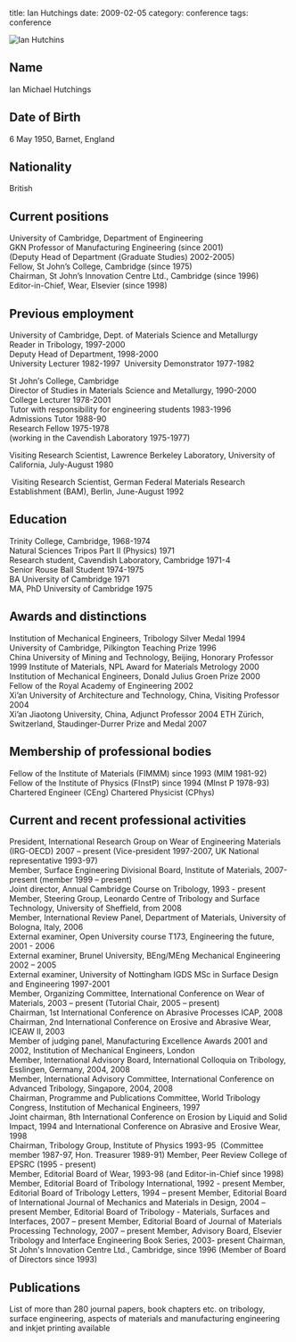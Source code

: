 title: Ian Hutchings
date: 2009-02-05 
category: conference
tags: conference

![Ian Hutchins](/4m-association/images/ianhutchings.jpg) 
##  Name

‭Ian Michael Hutchings

##  Date of Birth

‭6‭ ‬May‭ ‬1950,‭ ‬Barnet,‭ ‬England

##  Nationality

‭‬British

##  Current positions

‎University of‭ ‬Cambridge,‭ ‬Department of Engineering  
GKN Professor of Manufacturing Engineering‭ (‬since‭ ‬2001‭)  
(Deputy Head of Department‎ (‏Graduate Studies‭) ‬2002-2005‭)  
Fellow,‭ ‬St John‭’‬s‭ ‬College,‭ ‬Cambridge‭ (‬since‭ ‬1975‭)   
Chairman,‎ ‏St John‭’‬s Innovation Centre Ltd.,‭ ‬Cambridge‭ (‬since‭ ‬1996‭)  
Editor-in-Chief,‎ ‏Wear,‭ ‬Elsevier‭ (‬since‭ ‬1998‭)  

##  Previous employment‭

University of‭ ‬Cambridge,‭ ‬Dept.‭ ‬of Materials Science and Metallurgy   
‏Reader in Tribology,‭ ‬1997-2000  
‎‏Deputy Head of Department,‭ ‬1998-2000  
‎‏University Lecturer‭ ‬1982-1997   ‬
University Demonstrator‭ ‬1977-1982‭   

St John‎’‏s‭ ‬College,‭ ‬Cambridge‭  
Director of Studies in Materials Science and Metallurgy,‭ ‬1990-2000  
College Lecturer‭ ‬1978-2001   
Tutor with responsibility for engineering students‭ ‬1983-1996  
Admissions Tutor‭ ‬1988-90  
Research Fellow‭ ‬1975-1978‭  
(‬working in the Cavendish Laboratory‭ ‬1975-1977‭)  

Visiting Research Scientist,‎ ‏Lawrence‭ ‬Berkeley Laboratory,‭ ‬University of‭ ‬California,‭ ‬July-August‭ ‬1980 

‎ ‏Visiting Research Scientist,‭ ‬German Federal Materials Research‭ Establishment‭ (‬BAM‭)‬,‭ ‬Berlin,‭ June-August‭ 1992‭ 

##  Education‭

 Trinity‎ ‏College,‭ ‬Cambridge,‭ ‬1968-1974  
‎ ‏Natural Sciences Tripos Part II‭ (‬Physics‭) ‬1971  
‎ ‏Research student,‭ ‬Cavendish Laboratory,‭ ‬Cambridge‭ ‬1971-4  
‎ ‏Senior Rouse Ball Student‭ ‬1974-1975  
 BA‭  ‬University of‭ ‬Cambridge‭ ‬1971  
‎ ‏MA,‭ ‬PhD‭ ‬University of‭ ‬Cambridge‭ ‬1975  

##  Awards and distinctions

‎‏Institution of Mechanical Engineers,‭ ‬Tribology Silver Medal‭ ‬1994  
‎‏University of‭ ‬Cambridge,‭ ‬Pilkington Teaching Prize‭ ‬1996  
China‭ ‬University of Mining and Technology,‭ ‬Beijing,‭ ‬Honorary Professor‭ ‬1999 
‏Institute of‭ ‬Materials,‭ ‬NPL Award for Materials Metrology‭ ‬2000  
‏Institution of Mechanical Engineers,‭ ‬Donald Julius Groen Prize‭ ‬2000  
‏Fellow of the Royal‭ ‬Academy of‭ ‬Engineering‭ ‬2002  
‏Xi‭’‬an‭ ‬University of‭ ‬Architecture and‭ ‬Technology,‭ ‬China,‭ Visiting Professor‭ ‬2004  
‏Xi‭’‬an‭ ‬Jiaotong University,‭ ‬China,‭ ‬Adjunct Professor‭ ‬2004 
‏ETH‭ ‬Zürich,‭ ‬Switzerland,‭ ‬Staudinger-Durrer Prize and Medal‭ 2007  

##  Membership of professional bodies

Fellow of the‭ ‬Institute of‭ ‬Materials‭ (‬FIMMM‭) ‬since‭ ‬1993‭ (‬MIM‭ ‬1981-92‭)  
Fellow of‎ ‏the‭ ‬Institute of‭ ‬Physics‭ (‬FInstP‭) ‬since‭ ‬1994‭ (‬MInst P‭ ‬1978-93‭) 
Chartered Engineer‎ (‏CEng‭) 
Chartered Physicist‎ (‏CPhys‭) 


##  Current and recent professional activities

President,‭ ‬International Research Group on Wear of Engineering Materials‭ (‬IRG-OECD‭) ‬2007‭ ‬– present‭  (‬Vice-president‭ ‬1997-2007,‭ ‬UK National representative‭ ‬1993-97‭)  
Member,‭ ‬Surface Engineering Divisional Board,‭ ‬Institute of‭ ‬Materials,‭ ‬2007-present‭ (‬member‭ ‬1999‭ ‬– present‭)  
Joint‭ ‬director,‭ ‬Annual Cambridge Course on Tribology,‭ ‬1993‭ ‬-‭ ‬present‭  
Member,‭ ‬Steering Group,‭ ‬Leonardo Centre of Tribology and Surface Technology,‭ ‬University of‭ ‬Sheffield,‭ ‬from‭ ‬2008  
Member,‭ ‬International Review Panel,‭ ‬Department of Materials,‭ ‬University of Bologna,‭ ‬Italy,‭ ‬2006  
External examiner,‭ ‬Open University course T173,‭ ‬Engineering the future,‭  ‬2001‭ ‬-‭ ‬2006  
External examiner,‭ ‬Brunel‭ ‬University,‭ ‬BEng/MEng‭  ‬Mechanical Engineering‭  ‬2002‭ ‬– 2005  
External examiner,‭ ‬University of‭ ‬Nottingham IGDS MSc in Surface Design and Engineering‭ ‬1997-2001  
Member,‭ ‬Organizing Committee,‭ ‬International Conference on Wear of Materials,‭ ‬2003‭ ‬– present‭ (‬Tutorial Chair,‭ ‬2005‭ ‬– present‭)  
Chairman,‭ ‬1st International Conference on Abrasive Processes ICAP,‭ ‬2008  
Chairman,‭ ‬2nd International Conference on Erosive and Abrasive Wear,‭ ‬ICEAW II,‭ ‬2003  
Member of judging panel,‭ ‬Manufacturing Excellence Awards‭ ‬2001‭ ‬and‭ ‬2002,‭ ‬Institution of Mechanical Engineers,‭ ‬London  
Member,‭ ‬International Advisory Board,‭ ‬International Colloquia on Tribology,‭ ‬Esslingen,‭ ‬Germany,‭ ‬2004,‭ ‬2008  
Member,‭ ‬International Advisory Committee,‭ ‬International Conference on Advanced‭ ‬Tribology,‭ ‬Singapore,‭ ‬2004,‭ ‬2008  
Chairman,‭ ‬Programme and Publications Committee,‭ ‬World‭ ‬Tribology Congress,‭ ‬Institution of Mechanical Engineers,‭ ‬1997  
Joint chairman,‭ ‬8th International Conference on Erosion by Liquid and Solid Impact,‭ ‬1994‭ ‬and International Conference on‭ ‬Abrasive and Erosive Wear,‭ ‬1998  
Chairman,‭ ‬Tribology Group,‭ ‬Institute of Physics‭ ‬1993-95‭ ‬ (Committee member‭ ‬1987-97,‭ ‬Hon.‭ ‬Treasurer‭ ‬1989-91‭) 
Member,‭ ‬Peer Review College of EPSRC‭ (‬1995‭ ‬-‭ ‬present‭)  
Member,‭ ‬Editorial Board of‭ ‬Wear,‭ ‬1993-98‭ (‬and‭ ‬Editor-in-Chief since‭ ‬1998‭) 
Member,‭ ‬Editorial Board of‭ ‬Tribology International,‭ ‬1992‭ ‬-‭ ‬present 
Member,‭ ‬Editorial Board of‭ ‬Tribology Letters,‭ ‬1994‭ ‬– present‭ 
Member,‭ ‬Editorial Board of‭ ‬International Journal of Mechanics and Materials in Design,‭ ‬2004‭ ‬– present 
Member,‭ ‬Editorial Board of‭ ‬Tribology‭ ‬-‭  ‬Materials,‭ ‬Surfaces and Interfaces,‭ ‬2007‭ ‬– present 
Member,‭ ‬Editorial Board of‭ ‬Journal of Materials Processing Technology,‭ ‬2007‭ ‬– present 
Member,‭ ‬Advisory Board,‭ ‬Elsevier Tribology and Interface Engineering Book Series,‭ ‬2003-‭ ‬present 
Chairman,‭ ‬St John's Innovation Centre Ltd.,‭ ‬Cambridge,‭ ‬since‭ ‬1996‭ (‬Member of Board of Directors since‭ ‬1993‭) 

##  Publications

List of‭  ‬more than‭ ‬280‭ ‬journal papers,‭ ‬book chapters etc.‭ ‬on tribology,‭ ‬surface engineering,‭ ‬aspects of materials and manufacturing engineering and inkjet printing available
